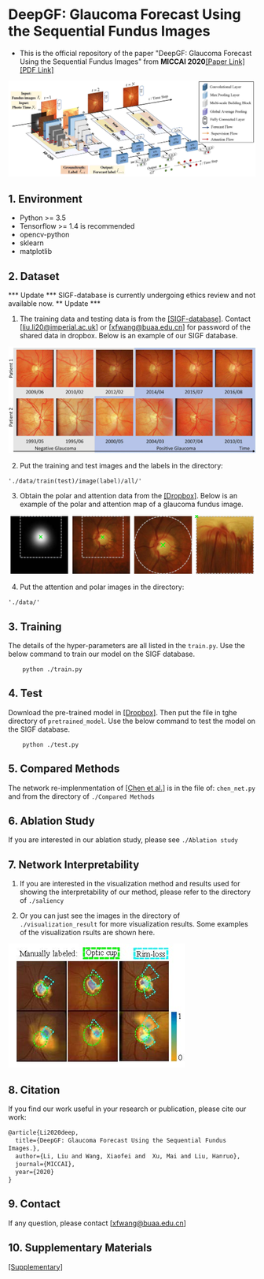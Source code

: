 # DeepGF: Glaucoma Forecast Using the Sequential Fundus Images
- This is the official repository of the paper "DeepGF: Glaucoma Forecast Using the Sequential Fundus Images" from **MICCAI 2020**[[Paper Link]](https://link.springer.com/chapter/10.1007/978-3-030-59722-1_60, "Paper Link")[[PDF Link]](https://link.springer.com/content/pdf/10.1007%2F978-3-030-59722-1_60.pdf)

![framework](./imgs/fullnet_101.jpg)

## 1. Environment
- Python >= 3.5
- Tensorflow >= 1.4 is recommended
- opencv-python
- sklearn
- matplotlib


## 2. Dataset

*** Update ***
SIGF-database is currently undergoing ethics review and not available now. 
** Update ***

1. The training data and testing data is from the [[SIGF-database]](https://www.dropbox.com/s/a0p05573xx37lfx/SIGF-database.rar?dl=0, "Official SIGF"). Contact [liu.li20@imperial.ac.uk] or [xfwang@buaa.edu.cn] for password of the shared data in dropbox. Below is an example of our SIGF database. 

![Database](./imgs/database.jpg)

2. Put the training and test images and the labels in the directory:
```
'./data/train(test)/image(label)/all/'
```

3. Obtain the polar and attention data from the  [[Dropbox]](https://www.dropbox.com/s/q23i1le5vhs9ilv/Polar-Attention.zip?dl=0, "Attention and Polar"). Below is an example of the polar and attention map of a glaucoma fundus image.

![Polar-Attention](imgs/fundusimage.jpg)


4. Put the attention and polar images in the directory:
```
'./data/'
```

## 3. Training
The details of the hyper-parameters are all listed in the `train.py`. Use the below command to train our model on the SIGF database.

```
    python ./train.py 
```

## 4. Test
Download the pre-trained model in [[Dropbox]](https://www.dropbox.com/s/e1oebawbp5wlpvm/pretrained_model.zip?dl=0). Then put the file in tghe directory of 
`pretrained_model`. Use the below command to test the model on the SIGF database.
```
    python ./test.py 
```

## 5. Compared Methods

The network re-implenmentation of [[Chen et al.]](https://ieeexplore.ieee.org/abstract/document/7318462/, "Chen") is in the file of:
`chen_net.py`
and from the directory of `./Compared Methods`




## 6. Ablation Study

If you are interested in our ablation study, please see `./Ablation study`




## 7. Network Interpretability

1. If you are interested in the visualization method and results used for showing the interpretability 
of our method, please refer to the directory of `./saliency`



2. Or you can just see the images in the directory of `./visualization_result`
for more visualization results. Some examples of the visualization rsults are shown here.

![Database](./imgs/figure1.jpg)


## 8. Citation
If you find our work useful in your research or publication, please cite our work:
```
@article{Li2020deep,
  title={DeepGF: Glaucoma Forecast Using the Sequential Fundus Images.},
  author={Li, Liu and Wang, Xiaofei and  Xu, Mai and Liu, Hanruo},
  journal={MICCAI},
  year={2020}
}
```

## 9. Contact
If any question, please contact [xfwang@buaa.edu.cn]

## 10. Supplementary Materials

[[Supplementary]](https://static-content.springer.com/esm/chp%3A10.1007%2F978-3-030-59722-1_60/MediaObjects/505218_1_En_60_MOESM1_ESM.pdf)
